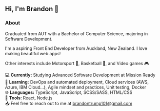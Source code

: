 ## Hi, I'm Brandon :wave:

### About 

Graduated from AUT with a Bachelor of Computer Science, majoring in Software Development.    

I'm a aspiring Front End Developer from Auckland, New Zealand. I love making beautiful web apps!

Other interests include Motorsport :checkered_flag:, Basketball :basketball:, and Video games :video_game:

:computer: **Currently:** Studying Advanced Software Development at Mission Ready<br/>
:seedling: **Learning:** DevOps and automated deployment, Cloud services (AWS, Azure, IBM Cloud...), Agile mindset and practices, Unit testing, Docker<br/>
:globe_with_meridians: **Languages:** TypeScript, JavaScript, SCSS/SASS, HTML/CSS<br/>
:wrench: **Tools:** React, Node.js<br/>
:inbox_tray: Feel free to reach out to me at brandontrump101@gmail.com<br/>

